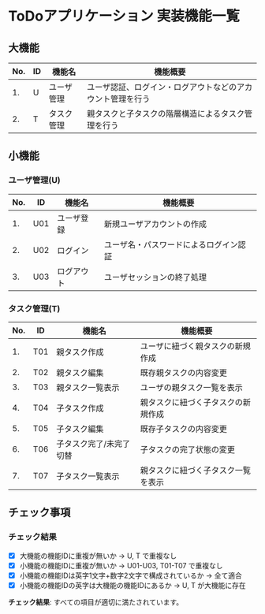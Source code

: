 # ToDoアプリケーション 実装機能一覧

## 大機能
| No. | ID | 機能名 | 機能概要 |
| -- | -- | -- | -- |
| 1. | U | ユーザ管理 | ユーザ認証、ログイン・ログアウトなどのアカウント管理を行う |
| 2. | T | タスク管理 | 親タスクと子タスクの階層構造によるタスク管理を行う |

## 小機能

### ユーザ管理(U)
| No. | ID | 機能名 | 機能概要 |
| -- | -- | -- | -- |
| 1. | U01 | ユーザ登録 | 新規ユーザアカウントの作成 |
| 2. | U02 | ログイン | ユーザ名・パスワードによるログイン認証 |
| 3. | U03 | ログアウト | ユーザセッションの終了処理 |

### タスク管理(T)
| No. | ID | 機能名 | 機能概要 |
| -- | -- | -- | -- |
| 1. | T01 | 親タスク作成 | ユーザに紐づく親タスクの新規作成 |
| 2. | T02 | 親タスク編集 | 既存親タスクの内容変更 |
| 3. | T03 | 親タスク一覧表示 | ユーザの親タスク一覧を表示 |
| 4. | T04 | 子タスク作成 | 親タスクに紐づく子タスクの新規作成 |
| 5. | T05 | 子タスク編集 | 既存子タスクの内容変更 |
| 6. | T06 | 子タスク完了/未完了切替 | 子タスクの完了状態の変更 |
| 7. | T07 | 子タスク一覧表示 | 親タスクに紐づく子タスク一覧を表示 |

## チェック事項

### チェック結果
- [x] 大機能の機能IDに重複が無いか → U, T で重複なし
- [x] 小機能の機能IDに重複が無いか → U01-U03, T01-T07 で重複なし  
- [x] 小機能の機能IDは英字1文字+数字2文字で構成されているか → 全て適合
- [x] 小機能の機能IDの英字は大機能の機能IDにあるか → U, T が大機能に存在

**チェック結果**: すべての項目が適切に満たされています。